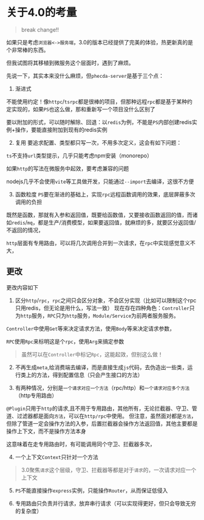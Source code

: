 # 关于4.0的考量
> break change!!

如果只是考虑`浏览器<->服务端`，3.0的版本已经提供了完美的体验，热更新真的是个非常棒的东西。

但我试图将其移植到微服务这个层面时，遇到了麻烦。

先说一下，其实本来没什么麻烦，但`phecda-server`是基于三个点：

1. 渐进式

不能使用约定！像`httpc`/`tsrpc`都是很棒的项目，但那种远程`rpc`都是基于某种约定实现的，如果`PS`也这么做，那和重新写一个项目没什么区别了

要以附加的形式，可以随时解除、回退：以`redis`为例，不能是`PS`内部创建redis实例+操作，要能直接附加到现有的redis实例

2. 复用
要追求配置、类型都只写一次，不用多次定义，这会有如下问题：

`ts`不支持`url`类型提示，几乎只能考虑npm安装（monorepo）

如果`http`的写法在微服务中起效，要考虑兼容的问题

nodejs几乎不会使用`vite`等工具做开发，只能通过`--import`去编译，这很不方便

3. 函数粒度
`PS`要在渐进的基础上，实现`rpc`远程函数调用的效果，底层屏蔽多次调用的负担

既然是函数，那就有入参和返回值，既要给函数值，又要接收函数返回的值，而诸如`redis`/`mq`，都是生产/消费模型，如果要返回值，就麻烦的多，就要区分返回值/不返回的情况，

`http`层面有专用路由，可以将几次调用合并到一次请求，在`rpc`中实现感觉意义不大，


## 更改
更改内容如下

1. 区分`http`/`rpc`，`rpc`之间只会区分对象，不会区分实现（比如可以限制这个rpc只用redis，但无论是用什么，写法一致）
现在存在四种角色：`Controller`只为`http`服务，`RPC`只为`http`服务，`Module/Service`为前两者服务服务。

`Controller`中使用`Get`等来决定请求方法，使用`Body`等来决定请求参数，

`RPC`使用`Rpc`来标明这是个`rpc`，使用`Arg`来搞定参数

> 虽然可以在`Controller`中标记`Rpc`，这能起效，但别这么做！

2. 不再生成`meta`,给消费端去编译，而是直接生成`js`代码，去伪造出一些类，运行类上的方法，得到配置信息（只会产生接口的方法）

3. 有两种情况，分别是`一个请求对应一个方法`（rpc/http）和`一个请求对应多个方法`（http专用路由）

`@Plugin`只用于`http`的请求,且不用于专用路由，其他所有，无论拦截器、守卫、管道、过滤器都是面向`方法`，可以在`http/rpc`中使用。
但注意，虽然面对都是`方法`，但除了管道一定会操作方法的入参，后置拦截器会操作方法返回值，其他主要都是操作上下文，而不是操作方法本身

这意味着在走专用路由时，有可能调用同个守卫、拦截器多次，

4. 一个上下文`Context`只针对一个方法

> 3.0聚焦`请求`这个层级，守卫、拦截器等都是对于`请求`的，一次请求对应一个上下文

5. `PS`不能直接操作`express`实例，只能操作`Router`，从而保证低侵入

6. 专用路由只负责并行请求，放弃串行请求（可以实现得更好，但只会导致无穷的复杂度）
